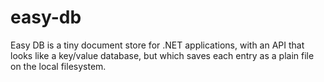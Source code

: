 # easy-db
Easy DB is a tiny document store for .NET applications, with an API that looks like a key/value database, but which saves each entry as a plain file on the local filesystem.
